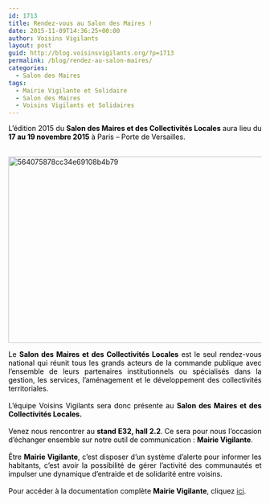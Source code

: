 ```yaml
---
id: 1713
title: Rendez-vous au Salon des Maires !
date: 2015-11-09T14:36:25+00:00
author: Voisins Vigilants
layout: post
guid: http://blog.voisinsvigilants.org/?p=1713
permalink: /blog/rendez-au-salon-maires/
categories:
  - Salon des Maires
tags:
  - Mairie Vigilante et Solidaire
  - Salon des Maires
  - Voisins Vigilants et Solidaires
---
```

<div style="color: #555555; text-align: justify;">
  <span style="color: #000000;">L’édition 2015 du <strong>Salon des Maires et des Collectivités Locales</strong> aura lieu du <strong>17 au 19 novembre 2015</strong> à Paris – Porte de Versailles. </span>
</div>

<div style="color: #555555; text-align: justify;">
  <span style="color: #ffffff;">Voisins</span>
</div>

<div style="color: #555555;">
  <p>
    <a href="http://blog.voisinsvigilants.org/wp-content/uploads/2015/11/564075878cc34e69108b4b79.jpg"><img class="aligncenter size-full wp-image-1714" src="http://blog.voisinsvigilants.org/wp-content/uploads/2015/11/564075878cc34e69108b4b79.jpg" alt="564075878cc34e69108b4b79" width="800" height="371" /></a>
  </p>
</div>

<div style="color: #555555; text-align: justify;">
  <span style="color: #000000;">Le <strong>Salon des Maires et des Collectivités Locales</strong> est le seul rendez-vous national qui réunit tous les grands acteurs de la commande publique avec l’ensemble de leurs partenaires institutionnels ou spécialisés dans la gestion, les services, l’aménagement et le développement des collectivités territoriales.</span>
</div>

<div style="color: #555555;">
  <span style="color: #ffffff;">Voisins Vigilants</span>
</div>

<div style="color: #555555; text-align: justify;">
  <span style="color: #000000;">L&rsquo;équipe Voisins Vigilants sera donc présente au <strong>Salon des Maires et des Collectivités Locales.</strong></span>
</div>

<div style="color: #555555; text-align: justify;">
  <span style="color: #000000;"> </span>
</div>

<div style="color: #555555; text-align: justify;">
  <span style="color: #000000;">Venez nous rencontrer au <strong>stand E32, hall 2.2</strong>.<strong> </strong>Ce sera pour nous l&rsquo;occasion d&rsquo;échanger ensemble sur notre outil de communication : <strong>Mairie Vigilante</strong>. </span>
</div>

<div style="color: #555555; text-align: justify;">
  <span style="color: #ffffff;">Voisins Vigilants</span>
</div>

<div style="color: #555555; text-align: justify;">
  <span style="color: #000000;">Être <strong>Mairie Vigilante</strong>, c&rsquo;est disposer d&rsquo;un système d&rsquo;alerte pour informer les habitants, c&rsquo;est avoir la possibilité de gérer l&rsquo;activité des communautés et impulser une dynamique d&rsquo;entraide et de solidarité entre voisins.</span>
</div>

<div style="color: #555555; text-align: justify;">
  <span style="color: #ffffff;">Voisins Vigilants</span>
</div>

<div style="color: #555555; text-align: justify;">
  <span style="color: #000000;">Pour accéder à la documentation complète <strong>Mairie Vigilante</strong>, cliquez <a href="http://www.voisinsvigilants.org/contacts/addmairie">ici</a>.</span>
</div>

